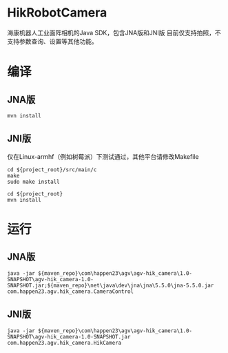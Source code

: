 # HikRobotCamera
海康机器人工业面阵相机的Java SDK，包含JNA版和JNI版
目前仅支持拍照，不支持参数查询、设置等其他功能。

# 编译
## JNA版
```
mvn install
```

## JNI版
仅在Linux-armhf（例如树莓派）下测试通过，其他平台请修改Makefile
```
cd ${project_root}/src/main/c
make
sudo make install

cd ${project_root}
mvn install
```

# 运行

## JNA版
```
java -jar ${maven_repo}\com\happen23\agv\agv-hik_camera\1.0-SNAPSHOT\agv-hik_camera-1.0-SNAPSHOT.jar;${maven_repo}\net\java\dev\jna\jna\5.5.0\jna-5.5.0.jar com.happen23.agv.hik_camera.CameraControl
```

## JNI版
```
java -jar ${maven_repo}\com\happen23\agv\agv-hik_camera\1.0-SNAPSHOT\agv-hik_camera-1.0-SNAPSHOT.jar com.happen23.agv.hik_camera.HikCamera
```
